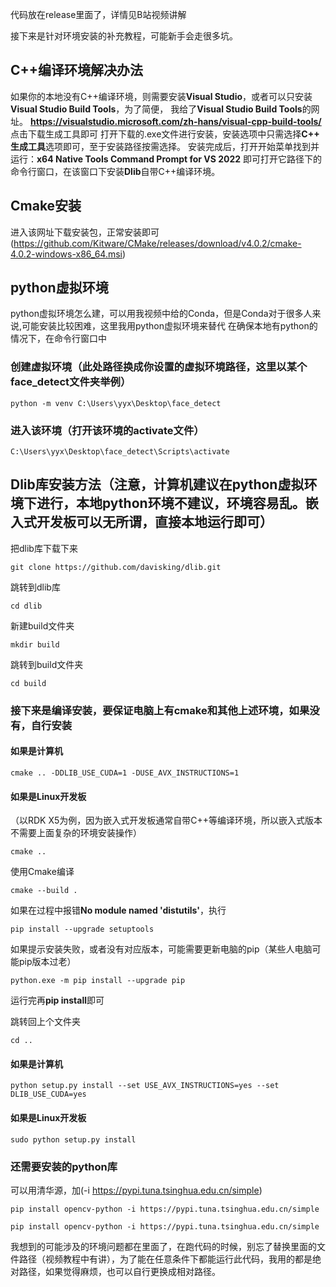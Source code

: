 代码放在release里面了，详情见B站视频讲解

接下来是针对环境安装的补充教程，可能新手会走很多坑。

## C++编译环境解决办法
如果你的本地没有C++编译环境，则需要安装**Visual Studio**，或者可以只安装**Visual Studio Build Tools**，为了简便， 我给了**Visual Studio Build Tools**的网址。
**https://visualstudio.microsoft.com/zh-hans/visual-cpp-build-tools/**
点击下载生成工具即可
打开下载的.exe文件进行安装，安装选项中只需选择**C++ 生成工具**选项即可，至于安装路径按需选择。
安装完成后，打开开始菜单找到并运行：**x64 Native Tools Command Prompt for VS 2022**
即可打开它路径下的命令行窗口，在该窗口下安装**Dlib**自带C++编译环境。

## Cmake安装
进入该网址下载安装包，正常安装即可
(https://github.com/Kitware/CMake/releases/download/v4.0.2/cmake-4.0.2-windows-x86_64.msi)

## python虚拟环境
python虚拟环境怎么建，可以用我视频中给的Conda，但是Conda对于很多人来说,可能安装比较困难，这里我用python虚拟环境来替代
在确保本地有python的情况下，在命令行窗口中
### 创建虚拟环境（此处路径换成你设置的虚拟环境路径，这里以某个face_detect文件夹举例）
```
python -m venv C:\Users\yyx\Desktop\face_detect
```
### 进入该环境（打开该环境的activate文件）
```
C:\Users\yyx\Desktop\face_detect\Scripts\activate
```

## Dlib库安装方法（注意，计算机建议在python虚拟环境下进行，本地python环境不建议，环境容易乱。嵌入式开发板可以无所谓，直接本地运行即可）
把dlib库下载下来
```
git clone https://github.com/davisking/dlib.git
```
跳转到dlib库
```
cd dlib
```
新建build文件夹
```
mkdir build
```
跳转到build文件夹
```
cd build
```
### 接下来是编译安装，要保证电脑上有cmake和其他上述环境，如果没有，自行安装
#### 如果是计算机
```
cmake .. -DDLIB_USE_CUDA=1 -DUSE_AVX_INSTRUCTIONS=1
```
#### 如果是Linux开发板
（以RDK X5为例，因为嵌入式开发板通常自带C++等编译环境，所以嵌入式版本不需要上面复杂的环境安装操作）
```
cmake ..
```



使用Cmake编译
```
cmake --build .
```
如果在过程中报错**No module named 'distutils'**，执行
```
pip install --upgrade setuptools
```
如果提示安装失败，或者没有对应版本，可能需要更新电脑的pip（某些人电脑可能pip版本过老）
```
python.exe -m pip install --upgrade pip
```
运行完再**pip install**即可

跳转回上个文件夹
```
cd ..
```

#### 如果是计算机
```
python setup.py install --set USE_AVX_INSTRUCTIONS=yes --set DLIB_USE_CUDA=yes
```
#### 如果是Linux开发板
```
sudo python setup.py install
```


### 还需要安装的python库
可以用清华源，加(-i https://pypi.tuna.tsinghua.edu.cn/simple)
```
pip install opencv-python -i https://pypi.tuna.tsinghua.edu.cn/simple
```
```
pip install opencv-python -i https://pypi.tuna.tsinghua.edu.cn/simple
```
我想到的可能涉及的环境问题都在里面了，在跑代码的时候，别忘了替换里面的文件路径（视频教程中有讲），为了能在任意条件下都能运行此代码，我用的都是绝对路径，如果觉得麻烦，也可以自行更换成相对路径。
